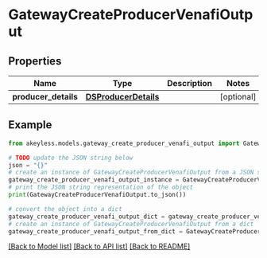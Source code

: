# GatewayCreateProducerVenafiOutput


## Properties

Name | Type | Description | Notes
------------ | ------------- | ------------- | -------------
**producer_details** | [**DSProducerDetails**](DSProducerDetails.md) |  | [optional] 

## Example

```python
from akeyless.models.gateway_create_producer_venafi_output import GatewayCreateProducerVenafiOutput

# TODO update the JSON string below
json = "{}"
# create an instance of GatewayCreateProducerVenafiOutput from a JSON string
gateway_create_producer_venafi_output_instance = GatewayCreateProducerVenafiOutput.from_json(json)
# print the JSON string representation of the object
print(GatewayCreateProducerVenafiOutput.to_json())

# convert the object into a dict
gateway_create_producer_venafi_output_dict = gateway_create_producer_venafi_output_instance.to_dict()
# create an instance of GatewayCreateProducerVenafiOutput from a dict
gateway_create_producer_venafi_output_from_dict = GatewayCreateProducerVenafiOutput.from_dict(gateway_create_producer_venafi_output_dict)
```
[[Back to Model list]](../README.md#documentation-for-models) [[Back to API list]](../README.md#documentation-for-api-endpoints) [[Back to README]](../README.md)


